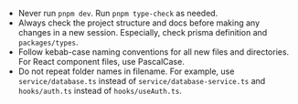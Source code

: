 - Never run `pnpm dev`. Run `pnpm type-check` as needed.
- Always check the project structure and docs before making any changes in a new session. Especially, check prisma definition and `packages/types`.
- Follow kebab-case naming conventions for all new files and directories. For React component files, use PascalCase.
- Do not repeat folder names in filename. For example, use `service/database.ts` instead of `service/database-service.ts` and `hooks/auth.ts` instead of `hooks/useAuth.ts`.
